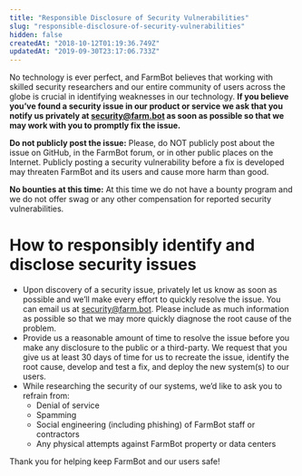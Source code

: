 ```yaml
---
title: "Responsible Disclosure of Security Vulnerabilities"
slug: "responsible-disclosure-of-security-vulnerabilities"
hidden: false
createdAt: "2018-10-12T01:19:36.749Z"
updatedAt: "2019-09-30T23:17:06.733Z"
---
```

No technology is ever perfect, and FarmBot believes that working with skilled security researchers and our entire community of users across the globe is crucial in identifying weaknesses in our technology. **If you believe you’ve found a security issue in our product or service we ask that you notify us privately at security@farm.bot as soon as possible so that we may work with you to promptly fix the issue.**

__Do not publicly post the issue:__
Please, do NOT publicly post about the issue on GitHub, in the FarmBot forum, or in other public places on the Internet. Publicly posting a security vulnerability before a fix is developed may threaten FarmBot and its users and cause more harm than good.



__No bounties at this time:__
At this time we do not have a bounty program and we do not offer swag or any other compensation for reported security vulnerabilities.

# How to responsibly identify and disclose security issues
  * Upon discovery of a security issue, privately let us know as soon as possible and we’ll make every effort to quickly resolve the issue. You can email us at security@farm.bot. Please include as much information as possible so that we may more quickly diagnose the root cause of the problem.
  * Provide us a reasonable amount of time to resolve the issue before you make any disclosure to the public or a third-party. We request that you give us at least 30 days of time for us to recreate the issue, identify the root cause, develop and test a fix, and deploy the new system(s) to our users.
  * While researching the security of our systems, we’d like to ask you to refrain from:
    * Denial of service
    * Spamming
    * Social engineering (including phishing) of FarmBot staff or contractors
    * Any physical attempts against FarmBot property or data centers

Thank you for helping keep FarmBot and our users safe!
